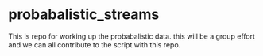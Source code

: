 # probabalistic_streams
This is repo for working up the probabalistic data. this will be a group effort and we can all contribute to the script with this repo.
